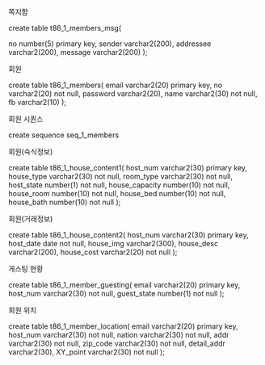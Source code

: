쪽지함

create table t86_1_members_msg(

no number(5) primary key,
sender varchar2(200),
addressee varchar2(200),
message varchar2(200)
);



회원

create table t86_1_members(
email varchar2(20) primary key,
no varchar2(20) not null,
password varchar2(20),
name varchar2(30) not null,
fb varchar2(10)
);

회원 시퀀스

create sequence seq_1_members


회원(숙식정보)

create table t86_1_house_content1(
host_num varchar2(30) primary key,
house_type varchar2(30) not null,
room_type varchar2(30) not null,
host_state number(1) not null,
house_capacity number(10) not null,
house_room number(10) not null,
house_bed number(10) not null,
house_bath number(10) not null
);


회원(거래정보)

create table t86_1_house_content2(
host_num varchar2(30) primary key,
host_date date not null,
house_img varchar2(300),
house_desc varchar2(200),
house_cost varchar2(20) not null
);

게스팅 현황

create table t86_1_member_guesting(
email varchar2(20) primary key,
host_num varchar2(30) not null,
guest_state number(1) not null
);


회원 위치

create table t86_1_member_location(
email varchar2(20) primary key,
host_num varchar2(30) not null,
nation varchar2(30) not null,
addr varchar2(30) not null,
zip_code varchar2(30) not null,
detail_addr varchar2(30),
XY_point varchar2(30) not null
);
